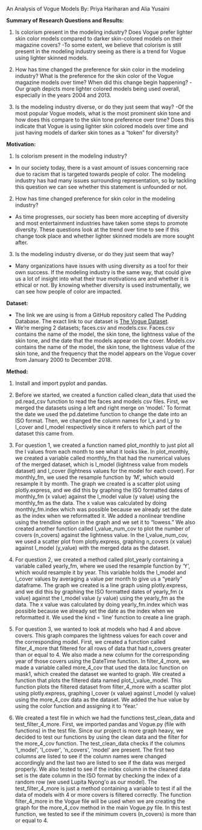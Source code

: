 An Analysis of Vogue Models 
By: Priya Hariharan and Alia Yusaini

**Summary of Research Questions and Results:**
1. Is colorism present in the modeling industry? Does Vogue prefer lighter skin color models compared to darker skin-colored models on their magazine covers?
-To some extent, we believe that colorism is still present in the modeling industry seeing as there is a trend for Vogue using lighter skinned models. 

2. How has time changed the preference for skin color in the modeling industry? What is the preference for the skin color of the Vogue magazine models over time? When did this change begin happening?
-Our graph depicts more lighter colored models being used overall, especially in the years 2004 and 2013. 

3. Is the modeling industry diverse, or do they just seem that way?
-Of the most popular Vogue models, what is the most prominent skin tone and how does this compare to the skin tone preference over time? Does this indicate that Vogue is using lighter skin colored models over time and just having models of darker skin tones as a “token” for diversity? 


**Motivation:**
1. Is colorism present in the modeling industry?
- In our society today, there is a vast amount of issues concerning race due to racism that is targeted towards people of color. The modeling industry has had many issues surrounding representation, so by tackling this question we can see whether this statement is unfounded or not. 


2. How has time changed preference for skin color in the modeling industry? 
  - As time progresses, our society has been more accepting of diversity and most entertainment industries have taken some steps to promote diversity. These questions look at the trend over time to see if this change took place and whether lighter skinned models are more sought after. 


3. Is the modeling industry diverse, or do they just seem that way?
  - Many organizations have issues with using diversity as a tool for their own success. If the modeling industry is the same way, that could give us a lot of insight into what their true motivations are and whether it is ethical or not. By knowing whether diversity is used instrumentally, we can see how people of color are impacted. 


**Dataset:**
  - The link we are using is from a GitHub repository called The Pudding Database. The exact link to our dataset is [The Vogue Dataset](https://github.com/the-pudding/data/tree/master/vogue).  
  - We’re merging 2 datasets; faces.csv and models.csv. Faces.csv contains the name of the model, the skin tone, the lightness value of the skin tone, and the date that the models appear on the cover. Models.csv contains the name of the model, the skin tone, the lightness value of the skin tone, and the frequency that the model appears on the Vogue cover from January 2000 to December 2018.


**Method:**

1. Install and import pyplot and pandas.

2. Before we started, we created a function called clean_data that used the pd.read_csv function to read the faces and models csv files. First, we merged the datasets using a left and right merge on ‘model.’ To format the date we used the pd.datetime function to change the date into an ISO format. Then, we changed the column names for l_x and l_y to l_cover and l_model respectively since it refers to which part of the dataset this came from.

3. For question 1, we created a function named plot_monthly to just plot all the l values from each month to see what it looks like. In plot_monthly, we created a variable called monthly_fm that had the numerical values of the merged dataset, which is l_model (lightness value from models dataset) and l_cover (lightness values for the model for each cover). For monthly_fm, we used the resample function by ‘M’, which would resample it by month. The graph we created is a scatter plot using plotly.express, and we did this by graphing the ISO formatted dates of monthly_fm (x value) against the l_model value (y value) using the monthly_fm as the data. The x value was calculated by doing monthly_fm.index which was possible because we already set the date as the index when we reformatted it. We added a nonlinear trendline using the trendline option in the graph and we set it to “lowess.” We also created another function called l_value_num_cov to plot the number of covers (n_covers) against the lightness value. In the l_value_num_cov, we used a scatter plot from plotly.express, graphing n_covers (x value) against l_model (y_value) with the merged data as the dataset.

4. For question 2, we created a method called plot_yearly containing a variable called yearly_fm, where we used the resample function by ‘Y’, which would resample it by year. This variable holds the l_model and l_cover values by averaging a value per month to give us a “yearly” dataframe. The graph we created is a line graph using plotly.express, and we did this by graphing the ISO formatted dates of yearly_fm (x value) against the l_model value (y value) using the yearly_fm as the data. The x value was calculated by doing yearly_fm.index which was possible because we already set the date as the index when we reformatted it. We used the kind = ‘line’ function to create a line graph.

5. For question 3, we wanted to look at models who had 4 and above covers. This graph compares the lightness values for each cover and the corresponding model. First, we created a function called filter_4_more that filtered for all rows of data that had n_covers greater than or equal to 4. We also made a new column for the corresponding year of those covers using the DateTime function. In filter_4_more, we made a variable called more_4_cov that used the data.loc function on mask1, which created the dataset we wanted to graph. We created a function that plots the filtered data named plot_l_value_model. This function plots the filtered dataset from filter_4_more with a scatter plot using plotly.express, graphing l_cover (x value) against l_model (y value) using the more_4_cov data as the dataset. We added the hue value by using the color function and assigning it to ‘Year.’

6. We created a test file in which we had the functions test_clean_data and test_filter_4_more. First, we imported pandas and Vogue.py (file with functions) in the test file. Since our project is more graph heavy, we decided to test our functions by using the clean data and the filter for the more_4_cov function. The test_clean_data checks if the columns ‘l_model', 'l_cover', 'n_covers', 'model' are present. The first two columns are listed to see if the column names were changed accordingly and the last two are listed to see if the data was merged properly. We also tested to see if the index column in the cleaned data set is the date column in the ISO format by checking the index of a random row (we used Lupita Nyong'o as our model). The test_filter_4_more is just a method containing a variable to test if all the data of models with 4 or more covers is filtered correctly. The function filter_4_more in the Vogue file will be used when we are creating the graph for the more_4_cov method in the main Vogue.py file. In this test function, we tested to see if the minimum covers (n_covers) is more than or equal to 4.
